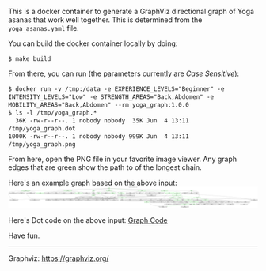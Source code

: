 This is a docker container to generate a GraphViz directional graph of Yoga asanas that work well together. This is determined from the `yoga_asanas.yaml` file.

You can build the docker container locally by doing:

```shell
$ make build
```


From there, you can run (the parameters currently are *Case Sensitive*):

```shell
$ docker run -v /tmp:/data -e EXPERIENCE_LEVELS="Beginner" -e INTENSITY_LEVELS="Low" -e STRENGTH_AREAS="Back,Abdomen" -e MOBILITY_AREAS="Back,Abdomen" --rm yoga_graph:1.0.0
$ ls -l /tmp/yoga_graph.*
  36K -rw-r--r--. 1 nobody nobody  35K Jun  4 13:11 /tmp/yoga_graph.dot
1000K -rw-r--r--. 1 nobody nobody 999K Jun  4 13:11 /tmp/yoga_graph.png
```

From here, open the PNG file in your favorite image viewer. Any graph edges that are green show the path to of the longest chain.

Here's an example graph based on the above input:
![Asana Graph](yoga_graph.png)

Here's Dot code on the above input:
[Graph Code](yoga_graph.dot)

Have fun.

---
Graphviz: https://graphviz.org/
